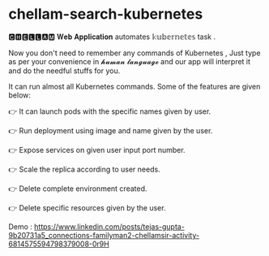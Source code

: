 # chellam-search-kubernetes
 🅲🅷🅴🅻🅻🅰🅼 𝐖𝐞𝐛 𝐀𝐩𝐩𝐥𝐢𝐜𝐚𝐭𝐢𝐨𝐧 automates  𝕜𝕦𝕓𝕖𝕣𝕟𝕖𝕥𝕖𝕤 task .

Now you don't need to remember any commands of Kubernetes , Just type as per your convenience in 𝓱𝓾𝓶𝓪𝓷 𝓵𝓪𝓷𝓰𝓾𝓪𝓰𝓮 and our app will interpret it and do the needful stuffs for you.

It can run almost all Kubernetes commands. Some of the features are given below:

👉 It can launch pods with the specific names given by user. 

👉 Run deployment using image and name given by the user. 

👉 Expose services on given user input port number. 

👉 Scale the replica according to user needs. 

👉 Delete complete environment created. 

👉 Delete specific resources given by the user. 


Demo : https://www.linkedin.com/posts/tejas-gupta-9b20731a5_connections-familyman2-chellamsir-activity-6814575594798379008-0r9H

